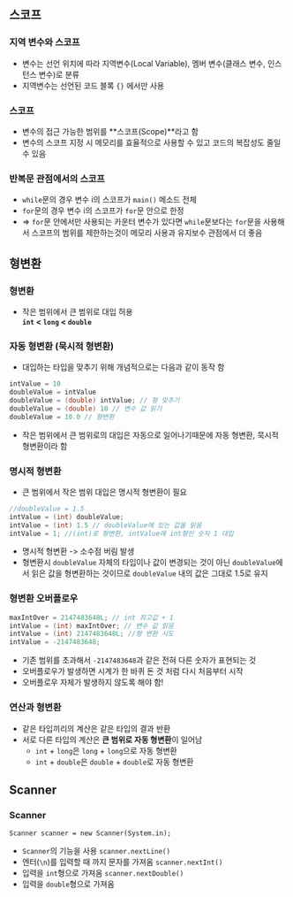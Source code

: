 ## 스코프
### 지역 변수와 스코프
 - 변수는 선언 위치에 따라 지역변수(Local Variable), 멤버 변수(클래스 변수, 인스턴스 변수)로 분류
 - 지역변수는 선언된 코드 블록 `{}` 에서만 사용
### 스코프
 - 변수의 접근 가능한 범위를 **스코프(Scope)**라고 함
 - 변수의 스코프 지정 시 메모리를 효율적으로 사용할 수 있고 코드의 복잡성도 줄일 수 있음
### 반복문 관점에서의 스코프
 - `while`문의 경우 변수 i의 스코프가 `main()` 메소드 전체
 - `for`문의 경우 변수 i의 스코프가 `for`문 안으로 한정
 - => `for`문 안에서만 사용되는 카운터 변수가 있다면 `while`문보다는 `for`문을 사용해서 스코프의 범위를 제한하는것이 메모리 사용과 유지보수 관점에서 더 좋음

## 형변환
### 형변환
 - 작은 범위에서 큰 범위로 대입 허용   
 **`int` < `long` < `double`**
### 자동 형변환 (묵시적 형변환)
 - 대입하는 타입을 맞추기 위해 개념적으로는 다음과 같이 동작 함
 ```java
 intValue = 10
 doubleValue = intValue
 doubleValue = (double) intValue; // 형 맞추기
 doubleValue = (double) 10 // 변수 값 읽기
 doubleValue = 10.0 // 형변환
```
 - 작은 범위에서 큰 범위로의 대입은 자동으로 일어나기때문에 자동 형변환, 묵시적 형변환이라 함

### 명시적 형변환
 - 큰 범위에서 작은 범위 대입은 명시적 형변환이 필요
 ```java
 //doubleValue = 1.5
 intValue = (int) doubleValue;
 intValue = (int) 1.5 // doubleValue에 있는 값을 읽음
 intValue = 1; //(int)로 형변환, intValue에 int형인 숫자 1 대입
 ```
 - 명시적 형변환 -> 소수점 버림 발생
 - 형변환시 `doubleValue` 자체의 타입이나 값이 변경되는 것이 아닌 `doubleValue`에서 읽은 값을 형변환하는 것이므로 `doubleValue` 내의 값은 그대로 1.5로 유지

 ### 형변환 오버플로우
 ```java
 maxIntOver = 2147483648L; // int 최고값 + 1
 intValue = (int) maxIntOver; // 변수 값 읽음
 intValue = (int) 2147483648L; //형 변환 시도
 intValue = -2147483648;
 ```
 - 기존 범위를 초과해서 `-2147483648`과 같은 전혀 다른 숫자가 표현되는 것
 - 오버플로우가 발생하면 시계가 한 바퀴 돈 것 처럼 다시 처음부터 시작
 - 오버플로우 자체가 발생하지 않도록 해야 함!

### 연산과 형변환
 - 같은 타입끼리의 계산은 같은 타입의 결과 반환
 - 서로 다른 타입의 계산은 **큰 범위로 자동 형변환**이 일어남
    - `int` + `long`은 `long` + `long`으로 자동 형변환
    - `int` + `double`은 `double` + `double`로 자동 형변환

## Scanner
### Scanner
`Scanner scanner = new Scanner(System.in);`
 - `Scanner`의 기능을 사용
`scanner.nextLine()`
 - 엔터(`\n`)를 입력할 때 까지 문자를 가져옴
`scanner.nextInt()`
 - 입력을 `int`형으로 가져옴
`scanner.nextDouble()`
 - 입력을 `double`형으로 가져옴
